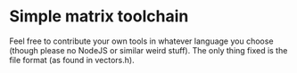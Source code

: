 Simple matrix toolchain
=======================
Feel free to contribute your own tools in whatever language you choose (though please no NodeJS or similar weird stuff).
The only thing fixed is the file format (as found in vectors.h).